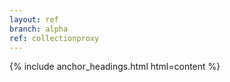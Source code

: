 ```yaml
---
layout: ref
branch: alpha
ref: collectionproxy
---
```

{% include anchor_headings.html html=content %}